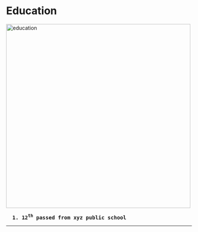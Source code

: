 <doctype html>
  <html lang="en">
    <head>
    </head>
    <body>
      <h1> Education </h1>
      <img src="https://encrypted-tbn0.gstatic.com/images?q=tbn:ANd9GcSRJLGClrshexBRj3QdJq_RkTODNP1NDhyl7YYbQlBh4PgY0OlZ48DhiRqw&s=10=" alt="education" height=500/>     
      <pre> <b> 1. 12<sup>th</sup> passed from xyz public school </b> </pre>
      <hr>
    </body>      
  </html>
